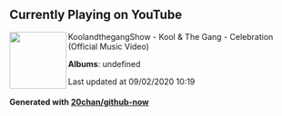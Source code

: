 ## Currently Playing on YouTube

[<img align="left" width="100" src="https://yt3.ggpht.com/a/AATXAJyrVXWfAHP8kPLIgV23YlX_vG0bzj6hnMsdHZwp=s48-c-k-c0xffffffff-no-nd-rj">](https://www.youtube.com/channel/UCX8pxyrMe7tJDhpM2DRgHvw)

KoolandthegangShow - Kool & The Gang - Celebration (Official Music Video)

**Albums**: undefined

Last updated at 09/02/2020 10:19

#### Generated with [20chan/github-now](https://github.com/20chan/github-now)


<!--
**20chan/20chan** is a ✨ _special_ ✨ repository because its `README.md` (this file) appears on your GitHub profile.

Here are some ideas to get you started:

- 🔭 I’m currently working on ...
- 🌱 I’m currently learning ...
- 👯 I’m looking to collaborate on ...
- 🤔 I’m looking for help with ...
- 💬 Ask me about ...
- 📫 How to reach me: ...
- 😄 Pronouns: ...
- ⚡ Fun fact: ...
-->
